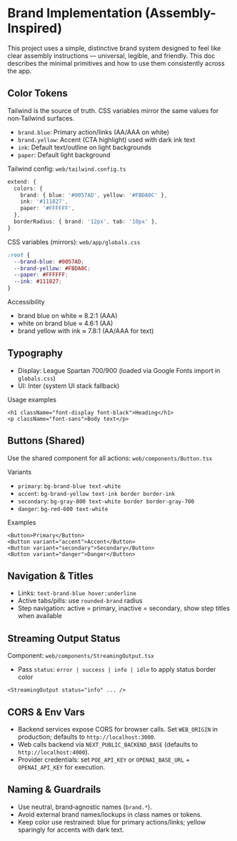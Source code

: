 # Brand Implementation (Assembly-Inspired)

This project uses a simple, distinctive brand system designed to feel like clear assembly instructions — universal, legible, and friendly. This doc describes the minimal primitives and how to use them consistently across the app.

## Color Tokens

Tailwind is the source of truth. CSS variables mirror the same values for non‑Tailwind surfaces.

- `brand.blue`: Primary action/links (AA/AAA on white)
- `brand.yellow`: Accent (CTA highlight) used with dark ink text
- `ink`: Default text/outline on light backgrounds
- `paper`: Default light background

Tailwind config: `web/tailwind.config.ts`
```ts
extend: {
  colors: {
    brand: { blue: '#0057AD', yellow: '#FBDA0C' },
    ink: '#111827',
    paper: '#FFFFFF',
  },
  borderRadius: { brand: '12px', tab: '10px' },
}
```

CSS variables (mirrors): `web/app/globals.css`
```css
:root {
  --brand-blue: #0057AD;
  --brand-yellow: #FBDA0C;
  --paper: #FFFFFF;
  --ink: #111827;
}
```

Accessibility
- brand blue on white ≈ 8.2:1 (AAA)
- white on brand blue ≈ 4.6:1 (AA)
- brand yellow with ink ≈ 7.8:1 (AA/AAA for text)

## Typography

- Display: League Spartan 700/900 (loaded via Google Fonts import in `globals.css`)
- UI: Inter (system UI stack fallback)

Usage examples
```tsx
<h1 className="font-display font-black">Heading</h1>
<p className="font-sans">Body text</p>
```

## Buttons (Shared)

Use the shared component for all actions: `web/components/Button.tsx`

Variants
- `primary`: `bg-brand-blue text-white`
- `accent`: `bg-brand-yellow text-ink border border-ink`
- `secondary`: `bg-gray-800 text-white border border-gray-700`
- `danger`: `bg-red-600 text-white`

Examples
```tsx
<Button>Primary</Button>
<Button variant="accent">Accent</Button>
<Button variant="secondary">Secondary</Button>
<Button variant="danger">Danger</Button>
```

## Navigation & Titles

- Links: `text-brand-blue hover:underline`
- Active tabs/pills: use `rounded-brand` radius
- Step navigation: active = primary, inactive = secondary, show step titles when available

## Streaming Output Status

Component: `web/components/StreamingOutput.tsx`

- Pass `status`: `error | success | info | idle` to apply status border color
```tsx
<StreamingOutput status="info" ... />
```

## CORS & Env Vars

- Backend services expose CORS for browser calls. Set `WEB_ORIGIN` in production; defaults to `http://localhost:3000`.
- Web calls backend via `NEXT_PUBLIC_BACKEND_BASE` (defaults to `http://localhost:4000`).
- Provider credentials: set `POE_API_KEY` or `OPENAI_BASE_URL` + `OPENAI_API_KEY` for execution.

## Naming & Guardrails

- Use neutral, brand‑agnostic names (`brand.*`).
- Avoid external brand names/lockups in class names or tokens.
- Keep color use restrained: blue for primary actions/links; yellow sparingly for accents with dark text.

